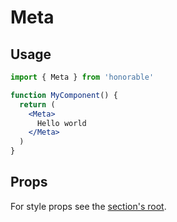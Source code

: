 # Meta

## Usage

```jsx
import { Meta } from 'honorable'

function MyComponent() {
  return (
    <Meta>
      Hello world
    </Meta>
  )
}
```

## Props

For style props see the [section's root](/components/html-tags).
